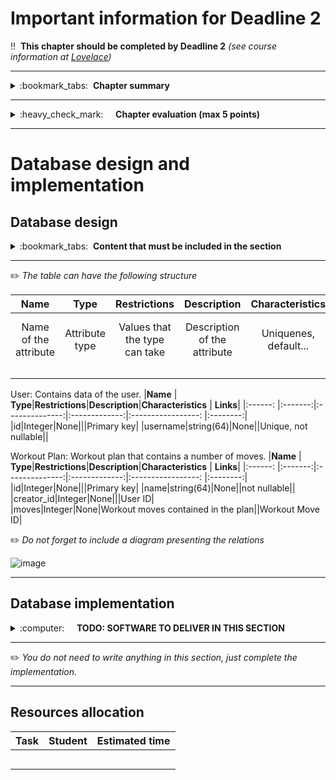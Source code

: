 # Important information for Deadline 2


:bangbang:&nbsp;&nbsp;**This chapter should be completed by Deadline 2** *(see course information at [Lovelace](http://lovelace.oulu.fi))*

---
<details>
<summary>
:bookmark_tabs:&nbsp;&nbsp;<strong>Chapter summary</strong>
</summary>

<bloquote>
In this section students must design and implement the database structure (mainly the data model).

In this section you must implement:
<ul>
<li>The database table structure.</li>
<li>The data models (ORM)</li>
<li>Data models access methods (if needed)</li>
<li>Populating the database using the models you have created</li>
<ul>
</bloquote>
<strong>In this section you should aim for a high quality small implementation instead of implementing a lot of features containing bugs and lack of proper documentation.</strong>
<h3>SECTION GOALS:</h3>
<ol>
<li>Understand database basics</li>
<li>Understand how to use ORM to create database schema and populate a database</li>
<li>Setup and configure database</li>
<li>Implement database backend</li>
</ol>
</details>

---

<details>
<summary>
:heavy_check_mark:&nbsp;&nbsp;&nbsp;&nbsp; <strong>Chapter evaluation (max 5 points)</strong>
</summary>

<bloquote>
You can get a maximum of 9 points after completing this section. More detailed evaluation is provided in the evaluation sheet in Lovelace.
</bloquote>

</details>

---

# Database design and implementation

## Database design
<details>
<summary>
:bookmark_tabs:&nbsp;&nbsp;<strong>Content that must be included in the section</strong>
</summary>

<bloquote>
Describe your database. The documentation must include:
<ul>
<li>A name and a short description of each database model. Describe in one or two sentences what the model represents.</li>
<li>An enumeration of the attributes (columns) of each model. Each attribute must include:
	<ul>
		<li>Its type and restrictions (values that can take)</li>
		<li>A short description of the attribute whenever the name is not explicit enough. E.g. If you are describing the users of a "forum", it is not necessary to explain the attributes "name", "surname" or "address" </li>because their meanings are obvious.
		<li>Characteristics of this attribute (e.g. if it is unique, if it contains default values)</li>
	</ul>
</li>
<li>Connection with other models (primary keys and foreign keys)</li>
<li>Other keys</li>
</ul>
You can use the table skeleton provided below

For this section you can use a visual tool to generate a diagram. Be sure that the digram contains all the information provided in the models. Some tools you can use include: <a href="https://dbdesigner.net">https://dbdesigner.net/</a>, <a href="https://www.lucidchart.com/pages/tour/ER_diagram_tool">https://www.lucidchart.com/pages/tour/ER_diagram_tool</a>, <a href="https://dbdiffo.com/">https://dbdiffo.com/</a>

</bloquote>

</details>

---

:pencil2: *The table can have the following structure*

|**Name** | **Type**|**Restrictions**|**Description**|**Characteristics** | **Links**|
|:------: |:-------:|:--------------:|:-------------:|:-----------------: |:--------:|
|Name of the attribute|Attribute type|Values that the type can take|Description of the attribute|Uniquenes, default...| keys and foreign keys|
||||||| 
||||||| 
||||||| 
	
User:
Contains data of the user.
|**Name** | **Type**|**Restrictions**|**Description**|**Characteristics** | **Links**|
|:------: |:-------:|:--------------:|:-------------:|:-----------------: |:--------:|
|id|Integer|None|||Primary key| 
|username|string(64)|None||Unique, not nullable|| 	
	
Workout Plan:
Workout plan that contains a number of moves.
|**Name** | **Type**|**Restrictions**|**Description**|**Characteristics** | **Links**|
|:------: |:-------:|:--------------:|:-------------:|:-----------------: |:--------:|
|id|Integer|None|||Primary key| 
|name|string(64)|None||not nullable||
|creator_id|Integer|None|||User ID| 	
|moves|Integer|None|Workout moves contained in the plan||Workout Move ID| 	


:pencil2: *Do not forget to include a diagram presenting the relations*

![image](https://user-images.githubusercontent.com/36500268/154277289-77c47af6-5b41-4cd3-88e2-31e303657a3b.png)
	
---

## Database implementation
<details>
<summary>
:computer:&nbsp;&nbsp;&nbsp;&nbsp; <strong>TODO: SOFTWARE TO DELIVER IN THIS SECTION</strong>
</summary>

<bloquote>
<strong>The code repository must contain: </strong>
<ol>
<li>The ORM models and functions</li>
<li>A <var>.sql dump</var> of a database or the <var>.db file</var> (if you are using SQlite). You must provide a populated database in order to test your models.</li>
<li>The scripts used to generate your database (if any)</li>
<li>If you are using python, the requirements.txt file.</li> 

<li>A README.md file containing:
	<ul>
		<li>All dependencies (external libraries) and how to install them</li>
		<li>Define database (MySQL, SQLite, MariaDB, MongoDB...) and version utilized</li>
		<li>Instructions how to setup the database framework and external libraries you might have used, or a link where it is clearly explained. </li>
		<li>Instructions on how to setup and populate the database.</li>
	</ul>
</li>
<li> If you are using python a `requirements.txt` with the dependencies</li>
</ol>

</bloquote>

</details>

---

:pencil2: *You do not need to write anything in this section, just complete the implementation.*

---

## Resources allocation 
|**Task** | **Student**|**Estimated time**|
|:------: |:----------:|:----------------:|
|||| 
|||| 
|||| 
|||| 
|||| 

